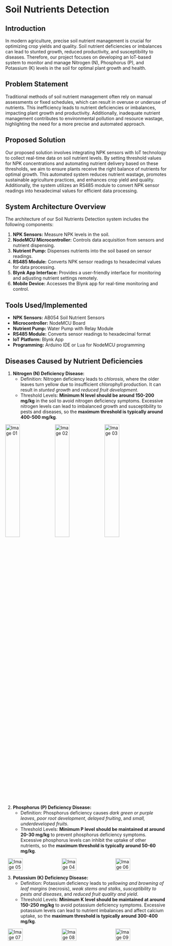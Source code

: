 # Soil Nutrients Detection

## Introduction
In modern agriculture, precise soil nutrient management is crucial for optimizing crop yields and quality. Soil nutrient deficiencies or imbalances can lead to stunted growth, reduced productivity, and susceptibility to diseases. Therefore, our project focuses on developing an IoT-based system to monitor and manage Nitrogen (N), Phosphorus (P), and Potassium (K) levels in the soil for optimal plant growth and health.

## Problem Statement
Traditional methods of soil nutrient management often rely on manual assessments or fixed schedules, which can result in overuse or underuse of nutrients. This inefficiency leads to nutrient deficiencies or imbalances, impacting plant growth and productivity. Additionally, inadequate nutrient management contributes to environmental pollution and resource wastage, highlighting the need for a more precise and automated approach.

## Proposed Solution
Our proposed solution involves integrating NPK sensors with IoT technology to collect real-time data on soil nutrient levels. By setting threshold values for NPK concentrations and automating nutrient delivery based on these thresholds, we aim to ensure plants receive the right balance of nutrients for optimal growth. This automated system reduces nutrient wastage, promotes sustainable agriculture practices, and enhances crop yield and quality. Additionally, the system utilizes an RS485 module to convert NPK sensor readings into hexadecimal values for efficient data processing.

## System Architecture Overview
The architecture of our Soil Nutrients Detection system includes the following components:
1. **NPK Sensors:** Measure NPK levels in the soil.
2. **NodeMCU Microcontroller:** Controls data acquisition from sensors and nutrient dispensing.
3. **Nutrient Pump:** Dispenses nutrients into the soil based on sensor readings.
4. **RS485 Module:** Converts NPK sensor readings to hexadecimal values for data processing.
5. **Blynk App Interface:** Provides a user-friendly interface for monitoring and adjusting nutrient settings remotely.
6. **Mobile Device:** Accesses the Blynk app for real-time monitoring and control.

## Tools Used/Implemented
- **NPK Sensors:** AB054 Soil Nutrient Sensors
- **Microcontroller:** NodeMCU Board
- **Nutrient Pump:** Water Pump with Relay Module
- **RS485 Module:** Converts sensor readings to hexadecimal format
- **IoT Platform:** Blynk App
- **Programming:** Arduino IDE or Lua for NodeMCU programming

## Diseases Caused by Nutrient Deficiencies
1. **Nitrogen (N) Deficiency Disease:**
   - Definition: Nitrogen deficiency leads to _chlorosis_, where the older leaves turn yellow due to insufficient chlorophyll production. It can result in _stunted growth_ and _reduced fruit development_.
   - Threshold Levels: **Minimum N level should be around 150-200 mg/kg** in the soil to avoid nitrogen deficiency symptoms. Excessive nitrogen levels can lead to imbalanced growth and susceptibility to pests and diseases, so the **maximum threshold is typically around 400-500 mg/kg**.
<img src="https://github.com/Deepak-B-G/Smart_Tomato_Cultivation/assets/97933847/7e237fdf-2c20-4638-a9cf-3877948e470f" alt="Image 01" style="width: 30%; height: auto;">
<img src="https://github.com/Deepak-B-G/Smart_Tomato_Cultivation/assets/97933847/fd409f98-4cbf-4b2b-905c-89b3ce44d842" alt="Image 02" style="width: 30%; height: auto;">
<img src="https://github.com/Deepak-B-G/Smart_Tomato_Cultivation/assets/97933847/1c5b4f0d-63a2-4e84-aacd-6707826c2c1c" alt="Image 03" style="width: 30%; height: auto;">


2. **Phosphorus (P) Deficiency Disease:**
   - Definition: Phosphorus deficiency causes _dark green or purple leaves_, _poor root development_, _delayed fruiting_, and _small, underdeveloped fruits_.
   - Threshold Levels: **Minimum P level should be maintained at around 20-30 mg/kg** to prevent phosphorus deficiency symptoms. Excessive phosphorus levels can inhibit the uptake of other nutrients, so the **maximum threshold is typically around 50-60 mg/kg**.
<div style="display: flex; justify-content: space-around;">
    <img src="https://github.com/Deepak-B-G/Smart_Tomato_Cultivation/assets/97933847/77705b78-9d72-4d7a-92a5-64421afdbf2a" alt="Image 05" style="width: 30%; height: auto;">
    <img src="https://github.com/Deepak-B-G/Smart_Tomato_Cultivation/assets/97933847/b5d0144d-4f4c-499d-82b5-cfc3b3d4ed50" alt="Image 04" style="width: 30%; height: auto;">
    <img src="https://github.com/Deepak-B-G/Smart_Tomato_Cultivation/assets/97933847/35c93346-4260-46ae-adf3-acf8e2570acc" alt="Image 06" style="width: 30%; height: auto;">
</div>



3. **Potassium (K) Deficiency Disease:**
   - Definition: Potassium deficiency leads to _yellowing and browning of leaf margins_ (necrosis), _weak stems and stalks_, _susceptibility to pests and diseases_, and _reduced fruit quality and yield_.
   - Threshold Levels: **Minimum K level should be maintained at around 150-250 mg/kg** to avoid potassium deficiency symptoms. Excessive potassium levels can lead to nutrient imbalances and affect calcium uptake, so the **maximum threshold is typically around 300-400 mg/kg**.
<div style="display: flex; justify-content: space-around;">
    <img src="https://github.com/Deepak-B-G/Smart_Tomato_Cultivation/assets/97933847/828a578b-0b88-4624-bb5a-2e373b827bd1" alt="Image 07" style="width: 30%; height: auto;">
    <img src="https://github.com/Deepak-B-G/Smart_Tomato_Cultivation/assets/97933847/6a7de487-d0c6-4ec1-8f27-9a7f28452b22" alt="Image 08" style="width: 30%; height: auto;">
    <img src="https://github.com/Deepak-B-G/Smart_Tomato_Cultivation/assets/97933847/ccfe95c2-b255-461e-a0c3-4641f81ce794" alt="Image 09" style="width: 30%; height: auto;">
</div>
    

